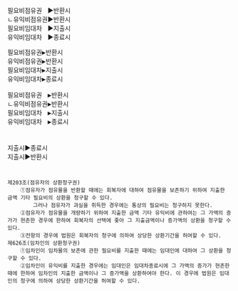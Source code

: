 <link rel="stylesheet" href="../_res/darkmode.css">  


필요비점유권ㅤ▶<span class="b">반환시</span>  
ㄴ유익비점유권▶<span class="b">반환시</span>  
필요비임대차ㅤ▶<span class="r">지출시</span>  
유익비임대차ㅤ▶<span class="b">종료시</span>  
<pre>
필요비점유권▶<span class="b">반환시</span>  
유익비점유권▶<span class="b">반환시</span>  
필요비임대차▶<span class="r">지출시</span>  
유익비임대차▶<span class="b">종료시</span>  

필요비점유권ㅤ▶<span class="b">반환시</span>  
ㄴ유익비점유권▶<span class="b">반환시</span>  
필요비임대차ㅤ▶<span class="r">지출시</span>  
유익비임대차ㅤ▶<span class="b">종료시</span>  
</pre>

#
지출시▶종료시  
지출시▶반환시  


#
```
제203조(점유자의 상환청구권) 
    ①점유자가 점유물을 반환할 때에는 회복자에 대하여 점유물을 보존하기 위하여 지출한 금액 기타 필요비의 상환을 청구할 수 있다. 
        그러나 점유자가 과실을 취득한 경우에는 통상의 필요비는 청구하지 못한다.
    ②점유자가 점유물을 개량하기 위하여 지출한 금액 기타 유익비에 관하여는 그 가액의 증가가 현존한 경우에 한하여 회복자의 선택에 좇아 그 지출금액이나 증가액의 상환을 청구할 수 있다.
    ③전항의 경우에 법원은 회복자의 청구에 의하여 상당한 상환기간을 허여할 수 있다.
제626조(임차인의 상환청구권) 
    ①임차인이 임차물의 보존에 관한 필요비를 지출한 때에는 임대인에 대하여 그 상환을 청구할 수 있다.
    ②임차인이 유익비를 지출한 경우에는 임대인은 임대차종료시에 그 가액의 증가가 현존한 때에 한하여 임차인의 지출한 금액이나 그 증가액을 상환하여야 한다. 이 경우에 법원은 임대인의 청구에 의하여 상당한 상환기간을 허여할 수 있다.
```